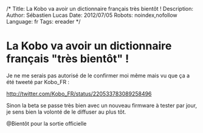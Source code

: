 /*
Title: La Kobo va avoir un dictionnaire français très bientôt !
Description: 
Author: Sébastien Lucas
Date: 2012/07/05
Robots: noindex,nofollow
Language: fr
Tags: ereader
*/
# La Kobo va avoir un dictionnaire français "très bientôt" !

Je ne me serais pas autorisé de le confirmer moi même mais vu que ça a été tweeté par Kobo_FR :

http://twitter.com/Kobo_FR/status/220533783089258496

Sinon la beta se passe très bien avec un nouveau firmware à tester par jour, je sens bien la volonté de le diffuser au plus tôt.

@Bientôt pour la sortie officielle


